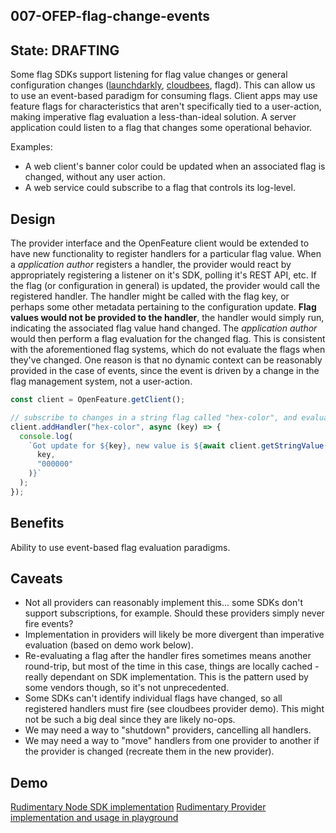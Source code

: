## 007-OFEP-flag-change-events

## State: DRAFTING

Some flag SDKs support listening for flag value changes or general configuration changes ([launchdarkly](https://docs.launchdarkly.com/sdk/features/flag-changes), [cloudbees](https://docs.cloudbees.com/docs/cloudbees-feature-management/latest/reporting/configuration-fetched-handler), flagd). This can allow us to use an event-based paradigm for consuming flags. Client apps may use feature flags for characteristics that aren't specifically tied to a user-action, making imperative flag evaluation a less-than-ideal solution. A server application could listen to a flag that changes some operational behavior.

Examples:

- A web client's banner color could be updated when an associated flag is changed, without any user action.
- A web service could subscribe to a flag that controls its log-level.

## Design

The provider interface and the OpenFeature client would be extended to have new functionality to register handlers for a particular flag value. When a _application author_ registers a handler, the provider would react by appropriately registering a listener on it's SDK, polling it's REST API, etc. If the flag (or configuration in general) is updated, the provider would call the registered handler. The handler might be called with the flag key, or perhaps some other metadata pertaining to the configuration update. **Flag values would not be provided to the handler**, the handler would simply run, indicating the associated flag value hand changed. The _application author_ would then perform a flag evaluation for the changed flag. This is consistent with the aforementioned flag systems, which do not evaluate the flags when they've changed. One reason is that no dynamic context can be reasonably provided in the case of events, since the event is driven by a change in the flag management system, not a user-action.

```ts
const client = OpenFeature.getClient();

// subscribe to changes in a string flag called "hex-color", and evaluate it when it's updated
client.addHandler("hex-color", async (key) => {
  console.log(
    `Got update for ${key}, new value is ${await client.getStringValue(
      key,
      "000000"
    )}`
  );
});
```

## Benefits

Ability to use event-based flag evaluation paradigms.

## Caveats

- Not all providers can reasonably implement this... some SDKs don't support subscriptions, for example. Should these providers simply never fire events?
- Implementation in providers will likely be more divergent than imperative evaluation (based on demo work below).
- Re-evaluating a flag after the handler fires sometimes means another round-trip, but most of the time in this case, things are locally cached - really dependant on SDK implementation. This is the pattern used by some vendors though, so it's not unprecedented.
- Some SDKs can't identify individual flags have changed, so all registered handlers must fire (see cloudbees provider demo). This might not be such a big deal since they are likely no-ops.
- We may need a way to "shutdown" providers, cancelling all handlers.
- We may need a way to "move" handlers from one provider to another if the provider is changed (recreate them in the new provider).

## Demo

[Rudimentary Node SDK implementation](https://github.com/open-feature/node-sdk/pull/123)
[Rudimentary Provider implementation and usage in playground](https://github.com/open-feature/playground/pull/50)
